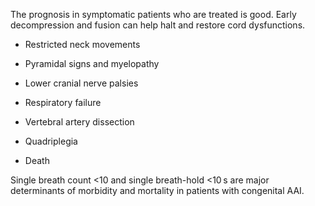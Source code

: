 The prognosis in symptomatic patients who are treated is good. Early decompression and fusion can help halt and restore cord dysfunctions.

- Restricted neck movements

- Pyramidal signs and myelopathy

- Lower cranial nerve palsies

- Respiratory failure

- Vertebral artery dissection

- Quadriplegia

- Death

Single breath count <10 and single breath-hold <10 s are major determinants of morbidity and mortality in patients with congenital AAI.